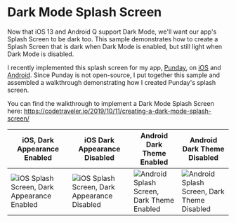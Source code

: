 # Dark Mode Splash Screen

Now that iOS 13 and Android Q support Dark Mode, we'll want our app's Splash Screen to be dark too. This sample demonstrates how to create a Splash Screen that is dark when Dark Mode is enabled, but still light when Dark Mode is disabled.

I recently implemented this splash screen for my app, [Punday](https://mondaypunday.com/app), on [iOS](https://appsto.re/us/uYHSab.i) and [Android](https://play.google.com/store/apps/details?id=com.minnick.mondaypundayapp). Since Punday is not open-source, I put together this sample and assembled a walkthrough demonstrating how I created Punday's splash screen.

You can find the walkthrough to implement a Dark Mode Splash Screen here:
https://codetraveler.io/2019/10/11/creating-a-dark-mode-splash-screen/


| iOS, Dark Appearance Enabled | iOS Dark Appearance Disabled | Android Dark Theme Enabled | Android Dark Theme Disabled | 
| ---------------------------- | ---------------------------- | -------------------------- | --------------------------- |
| ![iOS Splash Screen, Dark Appearance Enabled](https://user-images.githubusercontent.com/13558917/66689821-761aad80-ec41-11e9-8f39-92170e5e8c16.png) | ![iOS Splash Screen, Dark Appearance Disabled](https://user-images.githubusercontent.com/13558917/66689819-761aad80-ec41-11e9-93e8-7cd7addac515.png) | ![Android Splash Screen, Dark Theme Enabled](https://user-images.githubusercontent.com/13558917/66689817-75821700-ec41-11e9-8f62-4ee200f27bc3.png) | ![Android Splash Screen, Dark Theme Disabled](https://user-images.githubusercontent.com/13558917/66689818-761aad80-ec41-11e9-917b-955b4c2e931f.png) |





